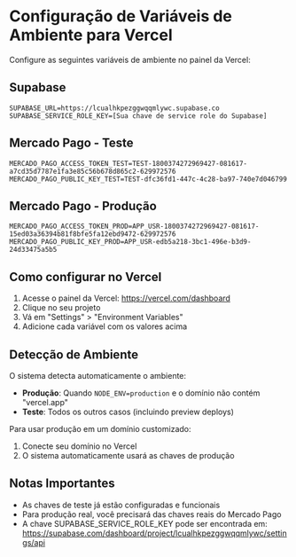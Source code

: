 # Configuração de Variáveis de Ambiente para Vercel

Configure as seguintes variáveis de ambiente no painel da Vercel:

## Supabase
```
SUPABASE_URL=https://lcualhkpezggwqqmlywc.supabase.co
SUPABASE_SERVICE_ROLE_KEY=[Sua chave de service role do Supabase]
```

## Mercado Pago - Teste
```
MERCADO_PAGO_ACCESS_TOKEN_TEST=TEST-1800374272969427-081617-a7cd35d7787e1fa3e85c56b678d865c2-629972576
MERCADO_PAGO_PUBLIC_KEY_TEST=TEST-dfc36fd1-447c-4c28-ba97-740e7d046799
```

## Mercado Pago - Produção
```
MERCADO_PAGO_ACCESS_TOKEN_PROD=APP_USR-1800374272969427-081617-15ed03a36394b81f8bfe5fa12ebd9472-629972576
MERCADO_PAGO_PUBLIC_KEY_PROD=APP_USR-edb5a218-3bc1-496e-b3d9-24d33475a5b5
```

## Como configurar no Vercel

1. Acesse o painel da Vercel: https://vercel.com/dashboard
2. Clique no seu projeto
3. Vá em "Settings" > "Environment Variables"
4. Adicione cada variável com os valores acima

## Detecção de Ambiente

O sistema detecta automaticamente o ambiente:
- **Produção**: Quando `NODE_ENV=production` e o domínio não contém "vercel.app"
- **Teste**: Todos os outros casos (incluindo preview deploys)

Para usar produção em um domínio customizado:
1. Conecte seu domínio no Vercel
2. O sistema automaticamente usará as chaves de produção

## Notas Importantes

- As chaves de teste já estão configuradas e funcionais
- Para produção real, você precisará das chaves reais do Mercado Pago
- A chave SUPABASE_SERVICE_ROLE_KEY pode ser encontrada em: 
  https://supabase.com/dashboard/project/lcualhkpezggwqqmlywc/settings/api